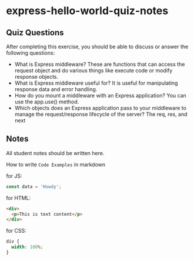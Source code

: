 # express-hello-world-quiz-notes

## Quiz Questions

After completing this exercise, you should be able to discuss or answer the following questions:

- What is Express middleware?
  These are functions that can access the request object and do various things like execute code or modify response objects.
- What is Express middleware useful for?
  It is useful for manipulating response data and error handling.
- How do you mount a middleware with an Express application?
  You can use the app.use() method.
- Which objects does an Express application pass to your middleware to manage the request/response lifecycle of the server?
  The req, res, and next

## Notes

All student notes should be written here.

How to write `Code Examples` in markdown

for JS:

```javascript
const data = 'Howdy';
```

for HTML:

```html
<div>
  <p>This is text content</p>
</div>
```

for CSS:

```css
div {
  width: 100%;
}
```
